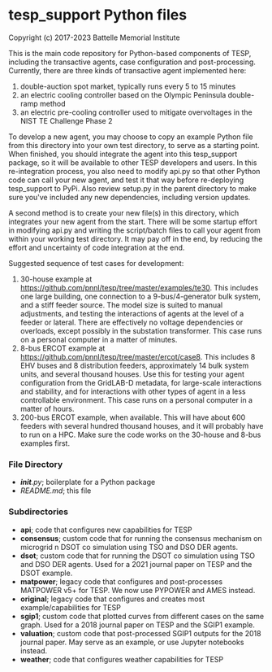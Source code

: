# tesp_support Python files

Copyright (c) 2017-2023 Battelle Memorial Institute

This is the main code repository for Python-based components of TESP, 
including the transactive agents, case configuration and post-processing.  
Currently, there are three kinds of transactive agent implemented here: 

1. double-auction spot market, typically runs every 5 to 15 minutes
2. an electric cooling controller based on the Olympic Peninsula double-ramp method
3. an electric pre-cooling controller used to mitigate overvoltages in the NIST TE Challenge Phase 2

To develop a new agent, you may choose to copy an example Python file from 
this directory into your own test directory, to serve as a starting point.  
When finished, you should integrate the agent into this tesp_support 
package, so it will be available to other TESP developers and users.  In 
this re-integration process, you also need to modify api.py so that other 
Python code can call your new agent, and test it that way before 
re-deploying tesp_support to PyPi.  Also review setup.py in the parent 
directory to make sure you've included any new dependencies, including 
version updates.  
  
A second method is to create your new file(s) in this directory, which 
integrates your new agent from the start.  There will be some startup 
effort in modifying api.py and writing the script/batch files to call your 
agent from within your working test directory.  It may pay off in the end, 
by reducing the effort and uncertainty of code integration at the end.  

Suggested sequence of test cases for development:

1. 30-house example at https://github.com/pnnl/tesp/tree/master/examples/te30. This includes one large building, one connection to a 9-bus/4-generator bulk system, and a stiff feeder source. The model size is suited to manual adjustments, and testing the interactions of agents at the level of a feeder or lateral. There are effectively no voltage dependencies or overloads, except possibly in the substation transformer. This case runs on a personal computer in a matter of minutes.
2. 8-bus ERCOT example at https://github.com/pnnl/tesp/tree/master/ercot/case8. This includes 8 EHV buses and 8 distribution feeders, approximately 14 bulk system units, and several thousand houses. Use this for testing your agent configuration from the GridLAB-D metadata, for large-scale interactions and stability, and for interactions with other types of agent in a less controllable environment. This case runs on a personal computer in a matter of hours.
3. 200-bus ERCOT example, when available. This will have about 600 feeders with several hundred thousand houses, and it will probably have to run on a HPC. Make sure the code works on the 30-house and 8-bus examples first.

### File Directory

- *__init__.py*; boilerplate for a Python package
- *README.md*; this file

### Subdirectories

- **api**; code that configures new capabilities for TESP
- **consensus**; custom code that for running the consensus mechanism on microgrid n DSOT co simulation using TSO and DSO DER agents.
- **dsot**; custom code that for running the DSOT co simulation using TSO and DSO DER agents. Used for a 2021 journal paper on TESP and the DSOT example.
- **matpower**; legacy code that configures and post-processes MATPOWER v5+ for TESP. We now use PYPOWER and AMES instead.
- **original**; legacy code that configures and creates most example/capabilities for TESP 
- **sgip1**; custom code that plotted curves from different cases on the same graph. Used for a 2018 journal paper on TESP and the SGIP1 example.
- **valuation**; custom code that post-processed SGIP1 outputs for the 2018 journal paper. May serve as an example, or use Jupyter notebooks instead.
- **weather**; code that configures weather capabilities for TESP
